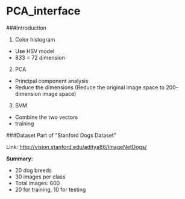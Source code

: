 # PCA_interface

###Introduction
1. Color histogram
  * Use HSV model 
  * 8*3*3 = 72 dimension

2. PCA
  * Principal component analysis
  * Reduce the dimensions (Reduce the original image space to 200–dimension image space)

3. SVM
  * Combine the two vectors
  * training

###Dataset
Part of  “Stanford Dogs Dataset”

Link: http://vision.stanford.edu/aditya86/ImageNetDogs/

**Summary:**
* 20 dog breeds
* 30 images per class
* Total images: 600
* 20 for training, 10 for testing
